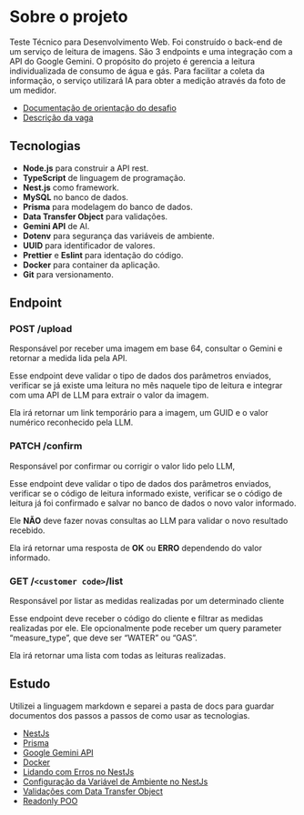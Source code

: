 # Sobre o projeto

Teste Técnico para Desenvolvimento Web. Foi construído o back-end de um serviço de leitura de imagens. São 3 endpoints e uma integração com a API do Google Gemini. O propósito do projeto é gerencia a leitura individualizada de consumo de água e gás. Para facilitar a coleta da informação, o serviço utilizará IA para obter a medição através da foto de um medidor.

- [Documentação de orientação do desafio](./Teste_Tecnico_Desenvolvimento_Web.pdf)
- [Descrição da vaga](./Gupy_Vaga_Desenvolvedor_Web_FullStack_Junior.pdf)

## Tecnologias

- **Node.js** para construir a API rest.
- **TypeScript** de linguagem de programação.
- **Nest.js** como framework.
- **MySQL** no banco de dados.
- **Prisma** para modelagem do banco de dados.
- **Data Transfer Object** para validações.
- **Gemini API** de AI.
- **Dotenv** para segurança das variáveis de ambiente.
- **UUID** para identificador de valores.
- **Prettier** e **Eslint** para identação do código.
- **Docker** para container da aplicação.
- **Git** para versionamento.

## Endpoint

### POST /upload

Responsável por receber uma imagem em base 64, consultar o Gemini e retornar a
medida lida pela API.

Esse endpoint deve validar o tipo de dados dos parâmetros enviados, verificar se já existe uma leitura no mês naquele tipo de leitura e integrar com uma API de LLM para extrair o valor da imagem.

Ela irá retornar um link temporário para a imagem, um GUID e o valor numérico reconhecido pela LLM.

### PATCH /confirm

Responsável por confirmar ou corrigir o valor lido pelo LLM,

Esse endpoint deve validar o tipo de dados dos parâmetros enviados, verificar se o código de leitura informado existe, verificar se o código de leitura já foi confirmado e salvar no banco de dados o novo valor informado.

Ele **NÃO** deve fazer novas consultas ao LLM para validar o novo resultado recebido.

Ela irá retornar uma resposta de **OK** ou **ERRO** dependendo do valor informado.

### GET /`<customer code>`/list

Responsável por listar as medidas realizadas por um determinado cliente

Esse endpoint deve receber o código do cliente e filtrar as medidas realizadas por ele. Ele opcionalmente pode receber um query parameter “measure_type”, que deve ser “WATER” ou “GAS”.

Ela irá retornar uma lista com todas as leituras realizadas.

## Estudo

Utilizei a linguagem markdown e separei a pasta de docs para guardar documentos dos passos a passos de como usar as tecnologias.

- [NestJs](./docs/NestJS.md)
- [Prisma](./docs/Prisma.md)
- [Google Gemini API](./docs/Google_Gemini_API.md)
- [Docker](./docs/Docker.md)
- [Lidando com Erros no NestJs](./docs/Dealing_With_Error_NestJS.md)
- [Configuração da Variável de Ambiente no NestJs](./docs/Store_Configuration_Variables.md)
- [Validações com Data Transfer Object](./docs/Data_Transfer_Object.md)
- [Readonly POO](./docs/Readonly.md)
